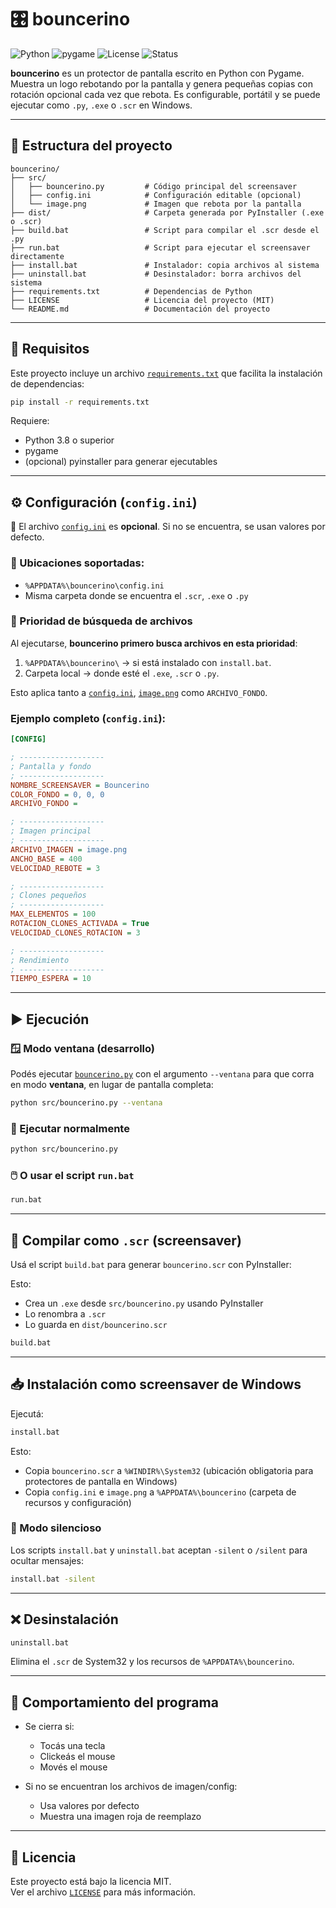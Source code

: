 # 🎛️ bouncerino

![Python](https://img.shields.io/badge/python-3.8%2B-blue)
![pygame](https://img.shields.io/badge/pygame-2.x-green)
![License](https://img.shields.io/badge/license-MIT-lightgrey)
![Status](https://img.shields.io/badge/version-0.9.0-yellow)

**bouncerino** es un protector de pantalla escrito en Python con Pygame. Muestra un logo rebotando por la pantalla y genera pequeñas copias con rotación opcional cada vez que rebota. Es configurable, portátil y se puede ejecutar como `.py`, `.exe` o `.scr` en Windows.

---

## 📁 Estructura del proyecto

```
bouncerino/
├── src/
│   ├── bouncerino.py         # Código principal del screensaver
│   ├── config.ini            # Configuración editable (opcional)
│   └── image.png             # Imagen que rebota por la pantalla
├── dist/                     # Carpeta generada por PyInstaller (.exe o .scr)
├── build.bat                 # Script para compilar el .scr desde el .py
├── run.bat                   # Script para ejecutar el screensaver directamente
├── install.bat               # Instalador: copia archivos al sistema
├── uninstall.bat             # Desinstalador: borra archivos del sistema
├── requirements.txt          # Dependencias de Python
├── LICENSE                   # Licencia del proyecto (MIT)
└── README.md                 # Documentación del proyecto
```

---

## 🧰 Requisitos

Este proyecto incluye un archivo [`requirements.txt`](./requirements.txt) que facilita la instalación de dependencias:

```bash
pip install -r requirements.txt
```

Requiere:
- Python 3.8 o superior
- pygame
- (opcional) pyinstaller para generar ejecutables

---

## ⚙️ Configuración (`config.ini`)

📌 El archivo [`config.ini`](src/config.ini) es **opcional**. Si no se encuentra, se usan valores por defecto.

### 📍 Ubicaciones soportadas:
- `%APPDATA%\bouncerino\config.ini`
- Misma carpeta donde se encuentra el `.scr`, `.exe` o `.py`

### 🔄 Prioridad de búsqueda de archivos

Al ejecutarse, **bouncerino primero busca archivos en esta prioridad**:

1. `%APPDATA%\bouncerino\` → si está instalado con `install.bat`.
2. Carpeta local → donde esté el `.exe`, `.scr` o `.py`.

Esto aplica tanto a [`config.ini`](src/config.ini), [`image.png`](src/image.png) como `ARCHIVO_FONDO`.

### Ejemplo completo (`config.ini`):

```ini
[CONFIG]

; -------------------
; Pantalla y fondo
; -------------------
NOMBRE_SCREENSAVER = Bouncerino
COLOR_FONDO = 0, 0, 0
ARCHIVO_FONDO =

; -------------------
; Imagen principal
; -------------------
ARCHIVO_IMAGEN = image.png
ANCHO_BASE = 400
VELOCIDAD_REBOTE = 3

; -------------------
; Clones pequeños
; -------------------
MAX_ELEMENTOS = 100
ROTACION_CLONES_ACTIVADA = True
VELOCIDAD_CLONES_ROTACION = 3

; -------------------
; Rendimiento
; -------------------
TIEMPO_ESPERA = 10
```

---

## ▶️ Ejecución

### 🪟 Modo ventana (desarrollo)

Podés ejecutar [`bouncerino.py`](src/bouncerino.py) con el argumento `--ventana` para que corra en modo **ventana**, en lugar de pantalla completa:

```bash
python src/bouncerino.py --ventana
```

### 🐍 Ejecutar normalmente

```bash
python src/bouncerino.py
```

### 🖱️ O usar el script `run.bat`

```bash
run.bat
```

---

## 🔨 Compilar como `.scr` (screensaver)

Usá el script `build.bat` para generar `bouncerino.scr` con PyInstaller:

Esto:
- Crea un `.exe` desde `src/bouncerino.py` usando PyInstaller
- Lo renombra a `.scr`
- Lo guarda en `dist/bouncerino.scr`


```bash
build.bat
```

---

## 📥 Instalación como screensaver de Windows

Ejecutá:

```bash
install.bat
```

Esto:
- Copia `bouncerino.scr` a `%WINDIR%\System32` (ubicación obligatoria para protectores de pantalla en Windows)
- Copia `config.ini` e `image.png` a `%APPDATA%\bouncerino` (carpeta de recursos y configuración)

### 🤫 Modo silencioso

Los scripts `install.bat` y `uninstall.bat` aceptan `-silent` o `/silent` para ocultar mensajes:

```bash
install.bat -silent
```

---

## ❌ Desinstalación

```bash
uninstall.bat
```

Elimina el `.scr` de System32 y los recursos de `%APPDATA%\bouncerino`.

---

## 🧠 Comportamiento del programa

- Se cierra si:
  - Tocás una tecla
  - Clickeás el mouse
  - Movés el mouse

- Si no se encuentran los archivos de imagen/config:
  - Usa valores por defecto
  - Muestra una imagen roja de reemplazo

---

## 📄 Licencia

Este proyecto está bajo la licencia MIT.  
Ver el archivo [`LICENSE`](./LICENSE) para más información.
